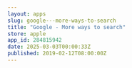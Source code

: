 ```yaml
---
layout: apps
slug: google---more-ways-to-search
title: "Google - More ways to search"
store: apple
app_id: 284815942
date: 2025-03-03T00:00:33Z
published: 2019-02-12T08:00:00Z
---
```

